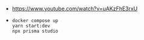 - https://www.youtube.com/watch?v=uAKzFhE3rxU
- ```
  docker compose up
  yarn start:dev
  npx prisma studio
  ```
